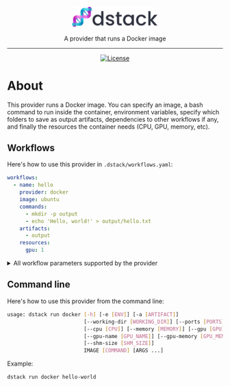 <div align="center">
<img src="/docs/assets/logo.svg" width="200px"/>    

A provider that runs a Docker image
______________________________________________________________________

[![License](https://img.shields.io/badge/License-Apache_2.0-blue.svg)](https://opensource.org/licenses/Apache-2.0)

</div>

# About

This provider runs a Docker image. You can specify an image, a bash command to run inside the container,
environment variables, specify which folders to save as output artifacts,
dependencies to other workflows if any, and finally the resources the container needs (CPU, GPU, memory, etc).

## Workflows

Here's how to use this provider in `.dstack/workflows.yaml`:

```yaml
workflows:
  - name: hello
    provider: docker
    image: ubuntu
    commands:
      - mkdir -p output
      - echo 'Hello, world!' > output/hello.txt
    artifacts:
      - output
    resources:
      gpu: 1
```

<details>
<summary>All workflow parameters supported by the provider</summary>

| Parameter                 | Required | Description                                                          |
|---------------------------|----------|----------------------------------------------------------------------|
| `image`                   | Yes      | The Docker image                                                     |
| `commands`                | No       | The list of commands to run                                          |
| `ports`                   | No       | The number of ports to expose                                        |
| `artifacts`               | No       | The list of output artifacts                                         |
| `resources`               | No       | The resources required to run the workflow                           |
| `resources.cpu`           | No       | The required number of CPUs                                          |
| `resources.memory`        | No       | The required amount of memory                                        |
| `resources.gpu`           | No       | The required number of GPUs                                          |
| `resources.gpu.name`      | No       | The name of the GPU brand (e.g. "V100", etc.)                        |
| `resources.gpu.count`     | No       | The required number of GPUs                                          |
| `resources.interruptible` | No       | `True` if the workflow can be interrupted. By default, it's `False`. |
</details>

## Command line 

Here's how to use this provider from the command line:

```bash
usage: dstack run docker [-h] [-e [ENV]] [-a [ARTIFACT]]
                         [--working-dir [WORKING_DIR]] [--ports [PORTS]]
                         [--cpu [CPU]] [--memory [MEMORY]] [--gpu [GPU]]
                         [--gpu-name [GPU_NAME]] [--gpu-memory [GPU_MEMORY]]
                         [--shm-size [SHM_SIZE]]
                         IMAGE [COMMAND] [ARGS ...]
```

Example:

```bash
dstack run docker hello-world
```
